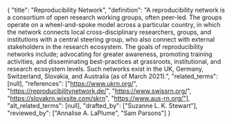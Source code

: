 {
    "title": "Reproducibility Network",
    "definition": "A reproducibility network is a consortium of open research working groups, often peer-led. The groups operate on a wheel-and-spoke model across a particular country, in which the network connects local cross-disciplinary researchers, groups, and institutions with a central steering group, who also connect with external stakeholders in the research ecosystem. The goals of reproducibility networks include; advocating for greater awareness, promoting training activities, and disseminating best-practices at grassroots, institutional, and research ecosystem levels. Such networks exist in the UK, Germany, Switzerland, Slovakia, and Australia (as of March 2021).",
    "related_terms": [null],
    "references": ["https://www.ukrn.org/", "https://reproducibilitynetwork.de/", "https://www.swissrn.org/", "https://slovakrn.wixsite.com/skrn", "https://www.aus-rn.org/"],
    "alt_related_terms": [null],
    "drafted_by": ["Suzanne L. K. Stewart"],
    "reviewed_by": ["Annalise A. LaPlume", "Sam Parsons"]
  }
